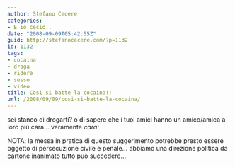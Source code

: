 ```yaml
---
author: Stefano Cecere
categories:
- E io cecio..
date: "2008-09-09T05:42:55Z"
guid: http://stefanocecere.com/?p=1132
id: 1132
tags:
- cocaina
- droga
- ridere
- sesso
- video
title: Così si batte la cocaina!!
url: /2008/09/09/cosi-si-batte-la-cocaina/
---
```


sei stanco di drogarti? o di sapere che i tuoi amici hanno un amico/amica a loro più cara&#8230; veramente _cara_!

NOTA: la messa in pratica di questo suggerimento potrebbe presto essere oggetto di persecuzione civile e penale&#8230; abbiamo una direzione politica da cartone inanimato tutto può succedere&#8230;